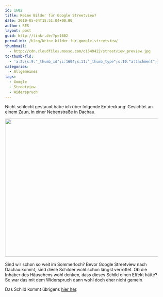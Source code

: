 ```yaml
---
id: 1602
title: Keine Bilder für Google Streetview?
date: 2010-05-04T18:51:04+00:00
author: SES
layout: post
guid: http://tinkr.de/?p=1602
permalink: /blog/keine-bilder-fur-google-streetview/
thumbnail:
  - http://cdn.cloudfiles.mosso.com/c1549422/streetview_preview.jpg
tc-thumb-fld:
  - 'a:2:{s:9:"_thumb_id";i:1604;s:11:"_thumb_type";s:10:"attachment";}'
categories:
  - Allgemeines
tags:
  - Google
  - Streetview
  - Widerspruch
---
```

Nicht schlecht gestaunt habe ich über folgende Entdeckung: Gesichtet an einem Zaun, in einer Nebenstraße in Dachau.

<img loading="lazy" src="/assets/2010/05/kein_streetview.jpg" alt="" title="kein_streetview" width="606" height="455" class="alignnone size-full wp-image-1603" srcset="/assets/2010/05/kein_streetview.jpg 606w, /assets/2010/05/kein_streetview-300x225.jpg 300w" sizes="(max-width: 606px) 100vw, 606px" />

Sind wir schon so weit im Sommerloch? Bevor Google Streetview nach Dachau kommt, sind diese Schilder wohl schon längst verrottet. Ob die Inhaber des Häuschens wohl denken, dass dieses Schild einen Effekt hätte? So war das mit dem Widerspruch dann wohl doch eher nicht gemein.

Das Schild kommt übrigens [hier her](https://www.datenschutzzentrum.de/geodaten/streetview.htm).
